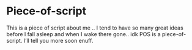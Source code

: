 # Piece-of-script
This is a piece of script about me .. I tend to have so many great ideas before I fall asleep and when I wake there gone..  idk POS is a piece-of-script. I’ll tell you more soon enuff. 
